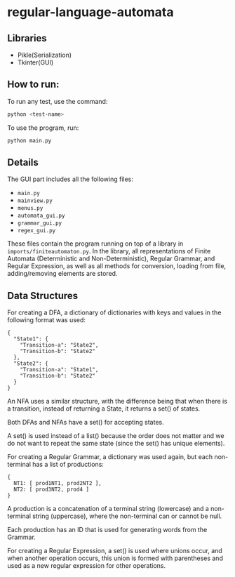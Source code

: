 # regular-language-automata

## Libraries
- Pikle(Serialization)
- Tkinter(GUI)

## How to run:

To run any test, use the command: 
```bash
python <test-name>
```

To use the program, run:
```bash
python main.py
```

## Details
The GUI part includes all the following files:

- `main.py`
- `mainview.py`
- `menus.py`
- `automata_gui.py`
- `grammar_gui.py`
- `regex_gui.py`


These files contain the program running on top of a library in `imports/finiteautomaton.py`.
In the library, all representations of Finite Automata (Deterministic and Non-Deterministic), Regular Grammar, and Regular Expression, as well as all methods for conversion, loading from file, adding/removing elements are stored.

## Data Structures
For creating a DFA, a dictionary of dictionaries with keys and values in the following format was used:

```
{
  "State1": {
    "Transition-a": "State2",
    "Transition-b": "State2"
  },
  "State2": {
    "Transition-a": "State1",
    "Transition-b": "State2"
  }
}
```
An NFA uses a similar structure, with the difference being that when there is a transition, instead of returning a State, it returns a set() of states.

Both DFAs and NFAs have a set() for accepting states.

A set() is used instead of a list() because the order does not matter and we do not want to repeat the same state (since the set() has unique elements).

For creating a Regular Grammar, a dictionary was used again, but each non-terminal has a list of productions:

```
{
  NT1: [ prod1NT1, prod2NT2 ],
  NT2: [ prod3NT2, prod4 ]
}
```
A production is a concatenation of a terminal string (lowercase) and a non-terminal string (uppercase), where the non-terminal can or cannot be null.

Each production has an ID that is used for generating words from the Grammar.

For creating a Regular Expression, a set() is used where unions occur, and when another operation occurs, this union is formed with parentheses and used as a new regular expression for other operations.




